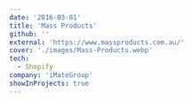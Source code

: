 ```yaml
---
date: '2016-03-01'
title: 'Mass Products'
github: ''
external: 'https://www.massproducts.com.au/'
cover: './images/Mass-Products.webp'
tech:
  - Shopify
company: 'iMateGroup'
showInProjects: true
---
```


